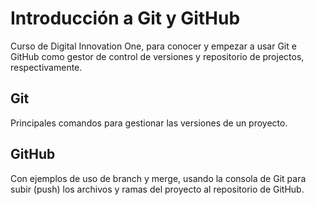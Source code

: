 # Introducción a Git y GitHub

Curso de Digital Innovation One, para conocer y empezar a usar Git e GitHub como gestor de control de versiones y repositorio de projectos, respectivamente.

## Git

Principales comandos para gestionar las versiones de un proyecto.

## GitHub

Con ejemplos de uso de branch y merge, usando la consola de Git para subir (push) los archivos y ramas del proyecto al repositorio de GitHub.
